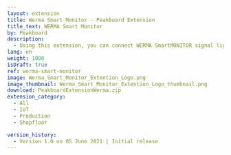 ```yaml
---
layout: extension
title: Werma Smart Monitor - Peakboard Extension
title_text: WERMA Smart Monitor
by: Peakboard
description: 
  - Using this extension, you can connect WERMA SmartMONITOR signal lights as a data source in Peakboard. This allows you to read out and change the status of a signal light. In addition, a timestamped history of the status can also be read out.
lang: en
weight: 1000
isDraft: true
ref: werma-smart-monitor
image: Werma_Smart_Monitor_Extention_Logo.png
image_thumbnail: Werma_Smart_Monitor_Extention_Logo_thumbnail.png
download: PeakboardExtensionWerma.zip
extension_category:
  - All
  - IoT
  - Production
  - Shopfloor

version_history:
  - Version 1.0 on 05 June 2021 | Initial release
---
```

